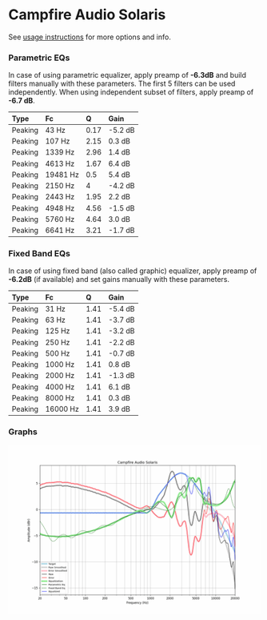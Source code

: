 # Campfire Audio Solaris
See [usage instructions](https://github.com/jaakkopasanen/AutoEq#usage) for more options and info.

### Parametric EQs
In case of using parametric equalizer, apply preamp of **-6.3dB** and build filters manually
with these parameters. The first 5 filters can be used independently.
When using independent subset of filters, apply preamp of **-6.7 dB**.

| Type    | Fc       |    Q | Gain    |
|:--------|:---------|:-----|:--------|
| Peaking | 43 Hz    | 0.17 | -5.2 dB |
| Peaking | 107 Hz   | 2.15 | 0.3 dB  |
| Peaking | 1339 Hz  | 2.96 | 1.4 dB  |
| Peaking | 4613 Hz  | 1.67 | 6.4 dB  |
| Peaking | 19481 Hz | 0.5  | 5.4 dB  |
| Peaking | 2150 Hz  | 4    | -4.2 dB |
| Peaking | 2443 Hz  | 1.95 | 2.2 dB  |
| Peaking | 4948 Hz  | 4.56 | -1.5 dB |
| Peaking | 5760 Hz  | 4.64 | 3.0 dB  |
| Peaking | 6641 Hz  | 3.21 | -1.7 dB |

### Fixed Band EQs
In case of using fixed band (also called graphic) equalizer, apply preamp of **-6.2dB**
(if available) and set gains manually with these parameters.

| Type    | Fc       |    Q | Gain    |
|:--------|:---------|:-----|:--------|
| Peaking | 31 Hz    | 1.41 | -5.4 dB |
| Peaking | 63 Hz    | 1.41 | -3.7 dB |
| Peaking | 125 Hz   | 1.41 | -3.2 dB |
| Peaking | 250 Hz   | 1.41 | -2.2 dB |
| Peaking | 500 Hz   | 1.41 | -0.7 dB |
| Peaking | 1000 Hz  | 1.41 | 0.8 dB  |
| Peaking | 2000 Hz  | 1.41 | -1.3 dB |
| Peaking | 4000 Hz  | 1.41 | 6.1 dB  |
| Peaking | 8000 Hz  | 1.41 | 0.3 dB  |
| Peaking | 16000 Hz | 1.41 | 3.9 dB  |

### Graphs
![](./Campfire%20Audio%20Solaris.png)